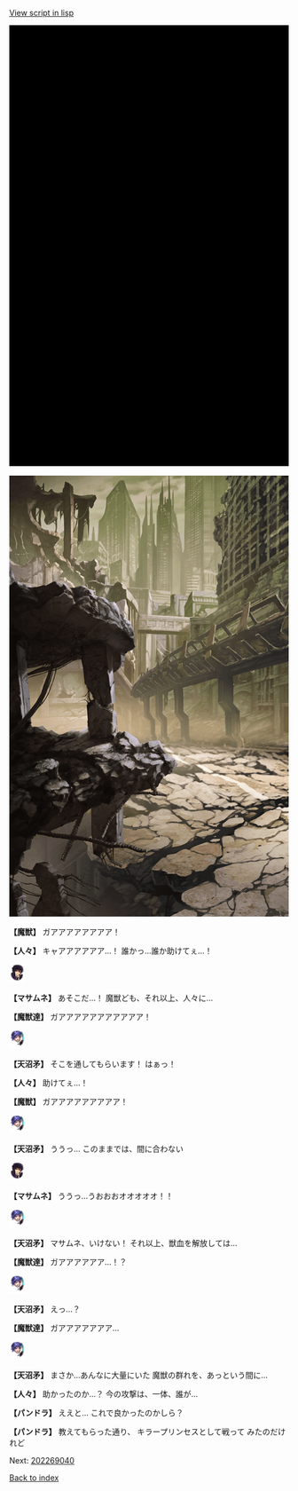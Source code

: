 [View script in lisp](../scripts/202269033.txt)

![bg_black.png](../images/backgrounds/bg_black.png)

![collapsecity.png](../images/backgrounds/collapsecity.png)

**【魔獣】**
ガアアアアアアアア！

**【人々】**
キャアアアアアア…！
誰かっ…誰か助けてぇ…！

<img src="../images/units/1100111.png" alt="1100111.png" height="34"/>

**【マサムネ】**
あそこだ…！
魔獣ども、それ以上、人々に…

**【魔獣達】**
ガアアアアアアアアアアア！

<img src="../images/units/1300431.png" alt="1300431.png" height="34"/>

**【天沼矛】**
そこを通してもらいます！
はぁっ！

**【人々】**
助けてぇ…！

**【魔獣】**
ガアアアアアアアアア！

<img src="../images/units/1300431.png" alt="1300431.png" height="34"/>

**【天沼矛】**
ううっ…
このままでは、間に合わない

<img src="../images/units/1100111.png" alt="1100111.png" height="34"/>

**【マサムネ】**
ううっ…うおおおオオオオオ！！

<img src="../images/units/1300431.png" alt="1300431.png" height="34"/>

**【天沼矛】**
マサムネ、いけない！
それ以上、獣血を解放しては…

**【魔獣達】**
ガアアアアアア…！？

<img src="../images/units/1300431.png" alt="1300431.png" height="34"/>

**【天沼矛】**
えっ…？

**【魔獣達】**
ガアアアアアアア…

<img src="../images/units/1300431.png" alt="1300431.png" height="34"/>

**【天沼矛】**
まさか…あんなに大量にいた
魔獣の群れを、あっという間に…

**【人々】**
助かったのか…？
今の攻撃は、一体、誰が…

**【パンドラ】**
ええと…
これで良かったのかしら？

**【パンドラ】**
教えてもらった通り、
キラープリンセスとして戦って
みたのだけれど


Next: [202269040](202269040.md)

[Back to index](index.md)

